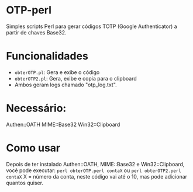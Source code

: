 # OTP-perl
Simples scripts Perl para gerar códigos TOTP (Google Authenticator) a partir de chaves Base32.

# Funcionalidades

- `obterOTP.pl`: Gera e exibe o código
- `obterOTP2.pl`: Gera, exibe e copia para o clipboard
- Ambos geram logs chamado "otp_log.txt".

# Necessário:
Authen::OATH
MIME::Base32
Win32::Clipboard

# Como usar
Depois de ter instalado Authen::OATH, MIME::Base32 e Win32::Clipboard, você pode executar:
``` perl obterOTP.perl contaX ```
ou
``` perl obterOTP2.perl contaX ```
X = número da conta, neste código vai até o 10, mas pode adicionar quantos quiser.

